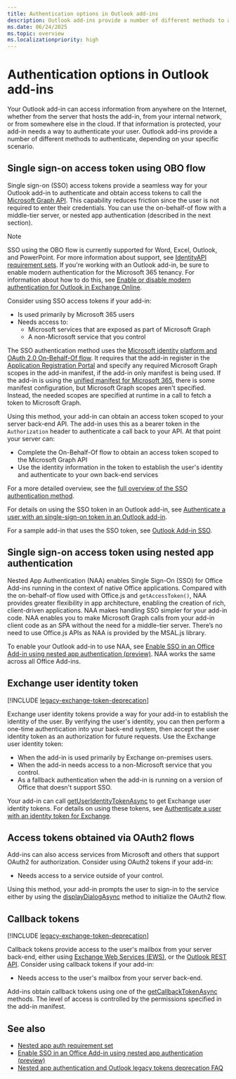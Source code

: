 ```yaml
---
title: Authentication options in Outlook add-ins
description: Outlook add-ins provide a number of different methods to authenticate, depending on your specific scenario.
ms.date: 06/24/2025
ms.topic: overview
ms.localizationpriority: high
---
```


# Authentication options in Outlook add-ins

Your Outlook add-in can access information from anywhere on the Internet, whether from the server that hosts the add-in, from your internal network, or from somewhere else in the cloud. If that information is protected, your add-in needs a way to authenticate your user. Outlook add-ins provide a number of different methods to authenticate, depending on your specific scenario.

## Single sign-on access token using OBO flow

Single sign-on (SSO) access tokens provide a seamless way for your Outlook add-in to authenticate and obtain access tokens to call the [Microsoft Graph API](/graph/overview). This capability reduces friction since the user is not required to enter their credentials. You can use the on-behalf-of flow with a middle-tier server, or nested app authentication (described in the next section).

> [!NOTE]
> SSO using the OBO flow is currently supported for Word, Excel, Outlook, and PowerPoint. For more information about support, see [IdentityAPI requirement sets](/javascript/api/requirement-sets/common/identity-api-requirement-sets).
> If you're working with an Outlook add-in, be sure to enable modern authentication for the Microsoft 365 tenancy. For information about how to do this, see [Enable or disable modern authentication for Outlook in Exchange Online](/exchange/clients-and-mobile-in-exchange-online/enable-or-disable-modern-authentication-in-exchange-online).

Consider using SSO access tokens if your add-in:

- Is used primarily by Microsoft 365 users
- Needs access to:
  - Microsoft services that are exposed as part of Microsoft Graph
  - A non-Microsoft service that you control

The SSO authentication method uses the [Microsoft identity platform and OAuth 2.0 On-Behalf-Of flow](/entra/identity-platform/v2-oauth2-on-behalf-of-flow). It requires that the add-in register in the [Application Registration Portal](https://apps.dev.microsoft.com/) and specify any required Microsoft Graph scopes in the add-in manifest, if the add-in only manifest is being used. If the add-in is using the [unified manifest for Microsoft 365](../develop/json-manifest-overview.md), there is some manifest configuration, but Microsoft Graph scopes aren't specified. Instead, the needed scopes are specified at runtime in a call to fetch a token to Microsoft Graph.

Using this method, your add-in can obtain an access token scoped to your server back-end API. The add-in uses this as a bearer token in the `Authorization` header to authenticate a call back to your API. At that point your server can:

- Complete the On-Behalf-Of flow to obtain an access token scoped to the Microsoft Graph API
- Use the identity information in the token to establish the user's identity and authenticate to your own back-end services

For a more detailed overview, see the [full overview of the SSO authentication method](../develop/sso-in-office-add-ins.md).

For details on using the SSO token in an Outlook add-in, see [Authenticate a user with an single-sign-on token in an Outlook add-in](authenticate-a-user-with-an-sso-token.md).

For a sample add-in that uses the SSO token, see [Outlook Add-in SSO](https://github.com/OfficeDev/Office-Add-in-samples/tree/main/Samples/auth/Outlook-Add-in-SSO).

## Single sign-on access token using nested app authentication

Nested App Authentication (NAA) enables Single Sign-On (SSO) for Office Add-ins running in the context of native Office applications. Compared with the on-behalf-of flow used with Office.js and `getAccessToken()`, NAA provides greater flexibility in app architecture, enabling the creation of rich, client-driven applications. NAA makes handling SSO simpler for your add-in code. NAA enables you to make Microsoft Graph calls from your add-in client code as an SPA without the need for a middle-tier server. There’s no need to use Office.js APIs as NAA is provided by the MSAL.js library.

To enable your Outlook add-in to use NAA, see [Enable SSO in an Office Add-in using nested app authentication (preview)](../develop/enable-nested-app-authentication-in-your-add-in.md). NAA works the same across all Office Add-ins.

## Exchange user identity token

[!INCLUDE [legacy-exchange-token-deprecation](../includes/legacy-exchange-token-deprecation.md)]

Exchange user identity tokens provide a way for your add-in to establish the identity of the user. By verifying the user's identity, you can then perform a one-time authentication into your back-end system, then accept the user identity token as an authorization for future requests. Use the Exchange user identity token:

- When the add-in is used primarily by Exchange on-premises users.
- When the add-in needs access to a non-Microsoft service that you control.
- As a fallback authentication when the add-in is running on a version of Office that doesn't support SSO.

Your add-in can call [getUserIdentityTokenAsync](/javascript/api/outlook/office.mailbox#outlook-office-mailbox-getuseridentitytokenasync-member(1)) to get Exchange user identity tokens. For details on using these tokens, see [Authenticate a user with an identity token for Exchange](authenticate-a-user-with-an-identity-token.md).

## Access tokens obtained via OAuth2 flows

Add-ins can also access services from Microsoft and others that support OAuth2 for authorization. Consider using OAuth2 tokens if your add-in:

- Needs access to a service outside of your control.

Using this method, your add-in prompts the user to sign-in to the service either by using the [displayDialogAsync](/javascript/api/office/office.ui#office-office-ui-displaydialogasync-member(1)) method to initialize the OAuth2 flow.

## Callback tokens

[!INCLUDE [legacy-exchange-token-deprecation](../includes/legacy-exchange-token-deprecation.md)]

Callback tokens provide access to the user's mailbox from your server back-end, either using [Exchange Web Services (EWS)](/exchange/client-developer/exchange-web-services/explore-the-ews-managed-api-ews-and-web-services-in-exchange), or the [Outlook REST API](/previous-versions/office/office-365-api/api/version-2.0/use-outlook-rest-api). Consider using callback tokens if your add-in:

- Needs access to the user's mailbox from your server back-end.

Add-ins obtain callback tokens using one of the [getCallbackTokenAsync](/javascript/api/requirement-sets/outlook/preview-requirement-set/office.context.mailbox#methods) methods. The level of access is controlled by the permissions specified in the add-in manifest.

## See also

- [Nested app auth requirement set](/javascript/api/requirement-sets/common/nested-app-auth-requirement-sets)
- [Enable SSO in an Office Add-in using nested app authentication (preview)](../develop/enable-nested-app-authentication-in-your-add-in.md)
- [Nested app authentication and Outlook legacy tokens deprecation FAQ](faq-nested-app-auth-outlook-legacy-tokens.md)
